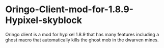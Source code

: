 # Oringo-Client-mod-for-1.8.9-Hypixel-skyblock
Oringo client is a mod for hypixel 1.8.9 that has many features including a ghost macro that automatically kills the ghost mob in the dwarven mines.
